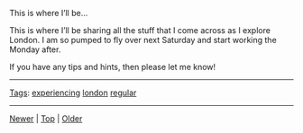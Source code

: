<!--
title: This is where I&rsquo;ll be sharing all the stuff that I come across as I explore London. I am so pumped to fly over next Saturday and start working the Monday after. If you have any tips and hints, then please let me know!
date: 2020-06-28T14:51:45.105Z
tags: experiencing, london, regular
-->





This is where I&rsquo;ll be...
<p>This is where I&rsquo;ll be sharing all the stuff that I come across as I explore London. I am so pumped to fly over next Saturday and start working the Monday after.</p>

<p>If you have any tips and hints, then please let me know!</p>

<!--BOTTOM-POST-NAVIGATION-->
---

[Tags](tags.md): [experiencing](tag-experiencing.md) [london](tag-london.md) [regular](tag-regular.md)

---

[Newer](92953987607.md) | [Top](index.md) | [Older](93606392807.md)